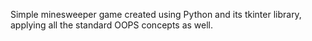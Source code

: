 Simple minesweeper game created using Python and its tkinter library, applying all the standard OOPS concepts as well.